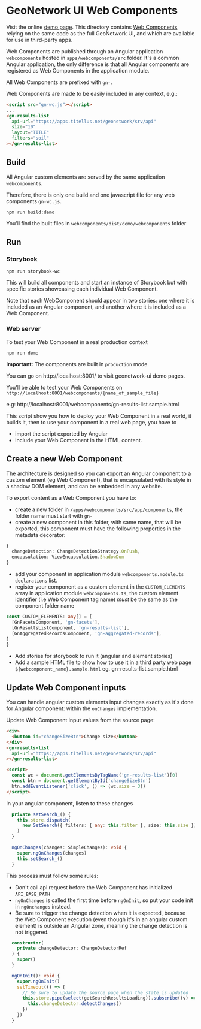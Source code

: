 # GeoNetwork UI Web Components

Visit the online [demo page](https://geonetwork.github.io/geonetwork-ui/master/demo/webcomponents/).
This directory contains [Web Components](https://developer.mozilla.org/en-US/docs/Web/Web_Components) relying on the same code as the full GeoNetwork UI, and which are available for use in third-party apps.

Web Components are published through an Angular application `webcomponents` hosted in `apps/webcomponents/src` folder. It's a common Angular application, the only difference is that all Angular components
are registered as Web Components in the application module.

All Web Components are prefixed with `gn-`.

Web Components are made to be easily included in any context, e.g.:

```html
<script src="gn-wc.js"></script>
...
<gn-results-list
  api-url="https://apps.titellus.net/geonetwork/srv/api"
  size="10"
  layout="TITLE"
  filters="soil"
></gn-results-list>
```

## Build

All Angular custom elements are served by the same application `webcomponents`.

Therefore, there is only one build and one javascript file for any web components `gn-wc.js`.

```
npm run build:demo
```

You'll find the built files in `webcomponents/dist/demo/webcomponents` folder

## Run

### Storybook

```shell script
npm run storybook-wc
```

This will build all components and start an instance of Storybook but with specific stories showcasing each individual Web Component.

Note that each WebComponent should appear in two stories: one where it is included as an Angular component, and another where it is included as a Web Component.

### Web server

To test your Web Component in a real production context

```shell script
npm run demo
```

**Important:** The components are built in `production` mode.

You can go on http://localhost:8001/ to visit geonetwork-ui demo pages.

You'll be able to test your Web Components on `http://localhost:8001/webcomponents/{name_of_sample_file}`

e.g: http://localhost:8001/webcomponents/gn-results-list.sample.html

This script show you how to deploy your Web Component in a real world, it builds it, then to use your component in a real web page, you have to

- import the script exported by Angular
- include your Web Component in the HTML content.

## Create a new Web Component

The architecture is designed so you can export an Angular component to a custom element (eg Web Component),
that is encapsulated with its style in a shadow DOM element, and can be embedded in any website.

To export content as a Web Component you have to:

- create a new folder in `/apps/webcomponents/src/app/components`, the folder name must start with `gn-`
- create a new component in this folder, with same name, that will be exported, this component must have the following properties in the metadata decorator:

```typescript
{
  changeDetection: ChangeDetectionStrategy.OnPush,
  encapsulation: ViewEncapsulation.ShadowDom
}
```

- add your component in application module `webcomponents.module.ts` `declarations` list.
- register your component as a custom element in the `CUSTOM_ELEMENTS` array in application module `webcomponents.ts`, the custom element identifier (i.e Web Component tag name) _must_ be the same as the component folder name

```typescript
const CUSTOM_ELEMENTS: any[] = [
  [GnFacetsComponent, 'gn-facets'],
  [GnResultsListComponent, 'gn-results-list'],
  [GnAggregatedRecordsComponent, 'gn-aggregated-records'],
]
}
```

- Add stories for storybook to run it (angular and element stories)
- Add a sample HTML file to show how to use it in a third party web page `${webcomponent_name}.sample.html` eg. gn-results-list.sample.html

## Update Web Component inputs

You can handle angular custom elements input changes exactly as it's done for Angular component: within the `onChanges` implementation.

Update Web Component input values from the source page:

```html
<div>
  <button id="changeSizeBtn">Change size</button>
</div>
<gn-results-list
  api-url="https://apps.titellus.net/geonetwork/srv/api"
></gn-results-list>

<script>
  const wc = document.getElementsByTagName('gn-results-list')[0]
  const btn = document.getElementById('changeSizeBtn')
  btn.addEventListener('click', () => (wc.size = 3))
</script>
```

In your angular component, listen to these changes

```typescript
  private setSearch_() {
    this.store.dispatch(
      new SetSearch({ filters: { any: this.filter }, size: this.size })
    )
  }

  ngOnChanges(changes: SimpleChanges): void {
    super.ngOnChanges(changes)
    this.setSearch_()
  }
```

This process must follow some rules:

- Don't call api request before the Web Component has initialized `API_BASE_PATH`
- `ngOnChanges` is called the first time before `ngOnInit`, so put your code init in `ngOnchanges` instead.
- Be sure to trigger the change detection when it is expected, because the Web Component execution (even though it's in an angular custom element) is outside an Angular zone, meaning the change detection is not triggered.

```typescript
  constructor(
    private changeDetector: ChangeDetectorRef
  ) {
    super()
  }

  ngOnInit(): void {
    super.ngOnInit()
    setTimeout(() => {
      // Be sure to update the source page when the state is updated
      this.store.pipe(select(getSearchResultsLoading)).subscribe((v) => {
        this.changeDetector.detectChanges()
      })
    })
  }
```
